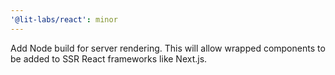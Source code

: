 ```yaml
---
'@lit-labs/react': minor
---
```


Add Node build for server rendering. This will allow wrapped components to be added to SSR React frameworks like Next.js.
